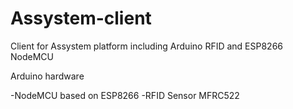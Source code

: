 # Assystem-client
Client for Assystem platform including Arduino RFID and ESP8266 NodeMCU

Arduino hardware

-NodeMCU based on ESP8266
-RFID Sensor MFRC522
